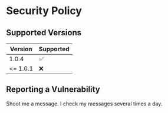 # Security Policy

## Supported Versions

| Version  | Supported          |
|----------| ------------------ |
| 1.0.4    | :white_check_mark: |
| <= 1.0.1 | :x:                |


## Reporting a Vulnerability

Shoot me a message.
I check my messages several times a day.
